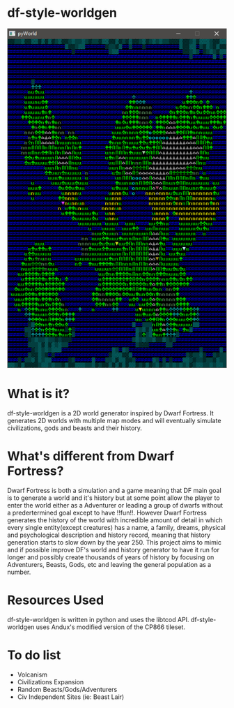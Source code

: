 # df-style-worldgen

![alt text](/ScreenShots/1.png "Screenshots")

# What is it?

df-style-worldgen is a 2D world generator inspired by Dwarf Fortress. It generates 2D worlds with multiple map modes and will eventually simulate civilizations, gods and beasts and their history.

# What's different from Dwarf Fortress?

Dwarf Fortress is both a simulation and a game meaning that DF main goal is to generate a world and it's history but at some point allow the player to enter the world either as a Adventurer or leading a group of dwarfs without a predertermined goal except to have !!fun!!. However Dwarf Fortress generates the history of the world with incredible amount of detail in which every single entity(except creatures) has a name, a family, dreams, physical and psychological description and history record, meaning that history generation starts to slow down by the year 250. This project aims to mimic and if possible improve DF's world and history generator to have it run for longer and possibly create thousands of years of history by focusing on Adventurers, Beasts, Gods, etc and leaving the general population as a number.

# Resources Used

df-style-worldgen is written in python and uses the libtcod API. df-style-worldgen uses Andux's modified version of the CP866 tileset.

# To do list

- Volcanism 
- Civilizations Expansion
- Random Beasts/Gods/Adventurers
- Civ Independent Sites (ie: Beast Lair)
